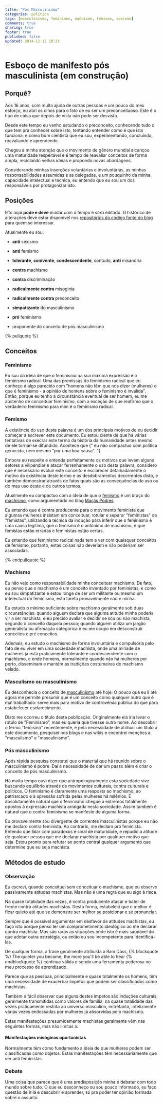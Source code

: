 ```yaml
---
title: "Pós Masculinismo"
categories: política
tags: [masculinismo, feminismo, machismo, femismo, sexismo]
comments: true
sharing: true
footer: true
published: false
updated: 2014-12-12 10:23
---
```


# Esboço de manifesto pós masculinista (em construção)

## Porquê?

Aos 16 anos, com muita ajuda de outras pessoas e um pouco do meu esforço, eu abri os olhos para o fato de eu ser um preconceituoso. Este é o tipo de coisa que depois de vista não pode ser desvista.

Desde este tempo eu venho estudando o preconceito, conhecendo tudo o que tem pra conhecer sobre isto, tentando entender como é que isto funciona, e como bom cientista que eu sou, experimentando, concluindo, reavaliando e aprendendo.

Chegou à minha atenção que o movimento de gênero mundial alcançou uma maturidade respeitável e é tempo de reavaliar conceitos de forma ampla, reciclando velhas ideias e propondo novas abordagens.

Considerando minhas inserções voluntárias e involuntárias, as minhas responsabilidades assumidas e as delegadas, e um pouquinho da minha capacidade intelectual e técnica, eu entendo que eu sou um dos responsáveis por protagonizar isto.

## Posições

Isto aqui **pode e deve** mudar com o tempo e *será* editado. O histórico de alterações deve estar disponível nos [repositórios do código fonte do blog][1] para quem se interessar.

Atualmente eu sou:

* **anti** sexismo
* **anti** femismo
* **tolerante**, **conivente**, **condescendente**, contudo, **anti** misandria

* **contra** machismo
* **contra** discriminação
* **radicalmente contra** misoginia
* **radicalmente contra** preconceito

* **simpatizante** do masculinismo

* **pró** feminismo

* proponente do conceito de pós masculinismo

{% pullquote %}

## Conceitos

### Feminismo

Eu sou da ideia de que o feminismo na sua máxima expressão é o feminismo radical. Uma das premissas do feminismo radical que eu conheço é algo parecido com "homens não têm que nos dizer (mulheres) o que é feminismo - a opinião de homens sobre o feminismo é inválida". Então, porque eu tenho a circunstância eventual de ser homem, eu me abstenho de conceituar feminismo, com a exceção de que reafirmo que o verdadeiro feminismo para mim é o feminismo radical.

### Femismo

A existência do uso desta palavra é um dos principais motivos de eu decidir começar a escrever este documento. Eu estou ciente de que há várias tentativas de execrar este termo da história da humanidade antes mesmo de ele tornar-se difundido. Acontece que {" eu não compactuo com política genocida, nem mesmo "por uma boa causa". "}

Embora eu respeite e entenda perfeitamente os motivos que levam alguns setores a vilipendiar e atacar ferrenhamente o uso desta palavra, considero que é necessário evoluir este conceito e esclarecer detalhadamente o motivo da existência deste termo e os desdobramentos decorrentes disto, e também demonstrar através de fatos quais são as consequências do uso ou do mau uso deste e de outros termos.

Atualmente eu compactuo com a ideia de que o [femismo][2] é um braço do [machismo][3], como argumentado no blog [Maçãs Podres][4].

Eu entendo que é contra producente para o movimento feminista que algumas mulheres insistam em conceituar, rotular e separar "feministas" de "femistas", utilizando a técnica da indução para inferir que o feminismo é uma causa legítima, que o femismo é o antônimo de machismo, e que femistas estão erradas e feministas estão certas.

Eu entendo que feminismo radical nada tem a ver com quaisquer conceitos de femismo, portanto, estas coisas não deveriam e não poderiam ser associadas.

{% endpullquote %}

### Machismo

Eu não vejo como responsabilidade minha conceituar machismo. De fato, eu penso que o machismo é um conceito inventado por feministas, e como eu sou simpatizante e estou longe de ser um militante ou mesmo um intelectual do feminismo, esta tarefa provavelmente não é minha.

Eu estudo o mínimo suficiente sobre machismo geralmente sob duas circunstâncias: quando alguém declara que alguma atitude minha poderia vir a ser machista, e eu preciso avaliar e decidir se sou ou não machista, segundo o conceito daquela pessoa; quando alguém utiliza um jargão generalista ou afirmação categórica e eu me ocupo em desconstruir conceitos e pré conceitos.

Ademais, eu estudo o machismo de forma involuntária e compulsória pelo fato de eu viver em uma sociedade machista, onde uma miríade de mulheres já está praticamente tolerante e condescendente com o machismo, e onde homens, normalmente quando não há mulheres por perto, disseminam e mantém as tradições costumeiras do machismo velado.

### Masculismo ou masculinismo

Eu desconhecia o conceito de [masculinismo][5] até hoje. O pouco que eu li até agora me permite presumir que é um conceito como qualquer outro que é mal trabalhado: serve mais para motivo de controvérsia pública do que para estabelecer esclarecimento.

Disto me ocorreu o título desta publicação. Originalmente ela iria levar o rótulo de "Feminismo", mas eu queria que tivesse outro nome. Ao descobrir o termo "femismo" recentemente, e pela necessidade de atribuir um título a este documento, pesquisei nos blogs e nas wikis e encontrei menções a "masculismo" e "masculinismo".

### Pós masculinismo

Após rápida pesquisa constatei que o material que há reunido sobre o masculinismo é pobre. Daí a necessidade de dar um passo além e criar o conceito de pós masculinismo.

Há muito tempo ouvi dizer que antropologicamente esta sociedade vive buscando equilíbrio através de movimentos culturais, contra culturais e políticos. O feminismo é claramente uma resposta ao machismo, ao patriarcado e à opressão sofrida pelas mulheres há milênios. É absolutamente natural que o feminismo chegue a extremos totalmente opostos à expressão machista arraigada nesta sociedade. Assim também é natural que o contra feminismo se manifeste de alguma forma.

Eu provavelmente sou divergente de correntes masculinistas porque eu não me declaro contra feminista. Ao contrário, me declaro pró feminista. Entendo que lidar com paradoxos é sinal de maturidade, e repudio a atitude de qualquer pessoa que me declarar machista por qualquer motivo que seja. Estou pronto para refutar ao ponto central qualquer argumento que determine que eu seja machista.

## Métodos de estudo

### Observação

Eu escrevi, quando conceituei sem conceituar o machismo, que eu observo passivamente atitudes machistas. Mas não é uma regra que eu sigo à risca.

Na quase totalidade das vezes, é contra producente atacar e bater de frente contra atitudes machistas. Desta forma, estabeleci que o melhor é ficar quieto até que se demonstre ser melhor se posicionar e se pronunciar.

Sempre que é possível argumentar em desfavor de atitudes machistas, eu faço isto porque penso ter um comprometimento ideológico ao me declarar contra machista. Mas são raras as situações onde isto é mais saudável do que adotar outra estratégia, ou então eu sou incompetente para identificá-las.

De qualquer forma, a frase geralmente atribuída a Ram Dass, {% blockquote %} The quieter you become, the more you'll be able to hear {% endblockquote %} continua válida e sendo uma ferramenta poderosa no meu processo de aprendizado.

Parece que as pessoas, principalmente e quase totalmente os homens, têm uma necessidade de exacerbar ímpetos que podem ser classificados como machistas.

Também é fácil observar que alguns destes ímpetos são induções culturais, geralmente transmitidas como valores de família, na quase totalidade das vezes praticamente restrita ao universo masculino, entretanto, infelizmente várias vezes endossadas por mulheres já absorvidas pelo machismo.

Estas manifestações presumidamente machistas geralmente vêm nas seguintes formas, mas não limitas a:

#### Manifestações misóginas oportunistas

Normalmente têm como fundamento a ideia de que mulheres podem ser classificadas como objetos. Estas manifestações têm necessariamente que ser anti feministas.

### Debate

Uma coisa que parece que é uma predisposição minha é debater com todo mundo sobre tudo. O que eu desconheço ou sou pouco informado, eu faço questão de ir lá e descobrir e aprender, só pra poder ter opinião formada sobre o assunto.

[1]: https://github.com/iuriguilherme/iuri.blog.br
[2]: http://pt.wiktionary.org/wiki/femismo
[3]: https://pt.wikipedia.org/wiki/Machismo
[4]: http://nucleogenerosb.blogspot.com.br/2009/02/o-mito-do-femismo.html
[5]: https://pt.wikipedia.org/wiki/Masculinismo
